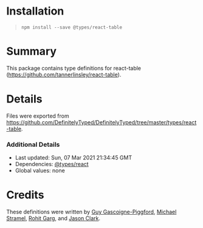 # Installation
> `npm install --save @types/react-table`

# Summary
This package contains type definitions for react-table (https://github.com/tannerlinsley/react-table).

# Details
Files were exported from https://github.com/DefinitelyTyped/DefinitelyTyped/tree/master/types/react-table.

### Additional Details
 * Last updated: Sun, 07 Mar 2021 21:34:45 GMT
 * Dependencies: [@types/react](https://npmjs.com/package/@types/react)
 * Global values: none

# Credits
These definitions were written by [Guy Gascoigne-Piggford](https://github.com/ggascoigne), [Michael Stramel](https://github.com/stramel), [Rohit Garg](https://github.com/gargroh), and [Jason Clark](https://github.com/riceboyler).
